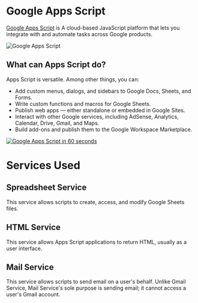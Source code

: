 # Google Apps Script

[Google Apps Script](https://developers.google.com/apps-script/overview) is A cloud-based JavaScript platform that lets you integrate with and automate tasks across Google products.

![Google Apps Script](https://developers.google.com/apps-script/images/landing-page-hero.svg)


## What can Apps Script do?
Apps Script is versatile. Among other things, you can:
  * Add custom menus, dialogs, and sidebars to Google Docs, Sheets, and Forms.
  * Write custom functions and macros for Google Sheets.
  * Publish web apps — either standalone or embedded in Google Sites.
  * Interact with other Google services, including AdSense, Analytics, Calendar, Drive, Gmail, and Maps.
  * Build add-ons and publish them to the Google Workspace Marketplace.

[![Google Apps Script in 60 seconds](https://img.youtube.com/vi/GcsBFEbMuIA/0.jpg)](https://youtu.be/GcsBFEbMuIA)

# Services Used

## Spreadsheet Service
This service allows scripts to create, access, and modify Google Sheets files.

## HTML Service
This service allows Apps Script applications to return HTML, usually as a user interface.

## Mail Service
This service allows scripts to send email on a user's behalf. Unlike Gmail Service, Mail Service's sole purpose is sending email; it cannot access a user's Gmail account.
